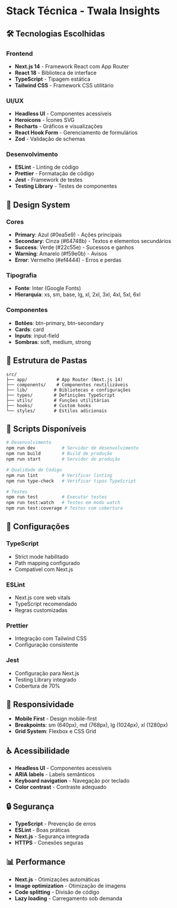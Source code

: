 # Stack Técnica - Twala Insights

## 🛠️ Tecnologias Escolhidas

### Frontend
- **Next.js 14** - Framework React com App Router
- **React 18** - Biblioteca de interface
- **TypeScript** - Tipagem estática
- **Tailwind CSS** - Framework CSS utilitário

### UI/UX
- **Headless UI** - Componentes acessíveis
- **Heroicons** - Ícones SVG
- **Recharts** - Gráficos e visualizações
- **React Hook Form** - Gerenciamento de formulários
- **Zod** - Validação de schemas

### Desenvolvimento
- **ESLint** - Linting de código
- **Prettier** - Formatação de código
- **Jest** - Framework de testes
- **Testing Library** - Testes de componentes

## 🎨 Design System

### Cores
- **Primary**: Azul (#0ea5e9) - Ações principais
- **Secondary**: Cinza (#64748b) - Textos e elementos secundários
- **Success**: Verde (#22c55e) - Sucessos e ganhos
- **Warning**: Amarelo (#f59e0b) - Avisos
- **Error**: Vermelho (#ef4444) - Erros e perdas

### Tipografia
- **Fonte**: Inter (Google Fonts)
- **Hierarquia**: xs, sm, base, lg, xl, 2xl, 3xl, 4xl, 5xl, 6xl

### Componentes
- **Botões**: btn-primary, btn-secondary
- **Cards**: card
- **Inputs**: input-field
- **Sombras**: soft, medium, strong

## 📁 Estrutura de Pastas

```
src/
├── app/           # App Router (Next.js 14)
├── components/    # Componentes reutilizáveis
├── lib/          # Bibliotecas e configurações
├── types/        # Definições TypeScript
├── utils/        # Funções utilitárias
├── hooks/        # Custom hooks
└── styles/       # Estilos adicionais
```

## 🚀 Scripts Disponíveis

```bash
# Desenvolvimento
npm run dev          # Servidor de desenvolvimento
npm run build        # Build de produção
npm run start        # Servidor de produção

# Qualidade de Código
npm run lint         # Verificar linting
npm run type-check   # Verificar tipos TypeScript

# Testes
npm run test         # Executar testes
npm run test:watch   # Testes em modo watch
npm run test:coverage # Testes com cobertura
```

## 🔧 Configurações

### TypeScript
- Strict mode habilitado
- Path mapping configurado
- Compatível com Next.js

### ESLint
- Next.js core web vitals
- TypeScript recomendado
- Regras customizadas

### Prettier
- Integração com Tailwind CSS
- Configuração consistente

### Jest
- Configuração para Next.js
- Testing Library integrado
- Cobertura de 70%

## 📱 Responsividade

- **Mobile First** - Design mobile-first
- **Breakpoints**: sm (640px), md (768px), lg (1024px), xl (1280px)
- **Grid System**: Flexbox e CSS Grid

## ♿ Acessibilidade

- **Headless UI** - Componentes acessíveis
- **ARIA labels** - Labels semânticos
- **Keyboard navigation** - Navegação por teclado
- **Color contrast** - Contraste adequado

## 🔒 Segurança

- **TypeScript** - Prevenção de erros
- **ESLint** - Boas práticas
- **Next.js** - Segurança integrada
- **HTTPS** - Conexões seguras

## 📊 Performance

- **Next.js** - Otimizações automáticas
- **Image optimization** - Otimização de imagens
- **Code splitting** - Divisão de código
- **Lazy loading** - Carregamento sob demanda 